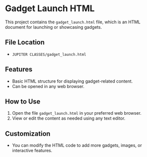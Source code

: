 # Gadget Launch HTML

This project contains the `gadget_launch.html` file, which is an HTML document for launching or showcasing gadgets. 

## File Location
- `JUPITER CLASSES/gadget_launch.html`

## Features
- Basic HTML structure for displaying gadget-related content.
- Can be opened in any web browser.

## How to Use
1. Open the file `gadget_launch.html` in your preferred web browser.
2. View or edit the content as needed using any text editor.

## Customization
- You can modify the HTML code to add more gadgets, images, or interactive features.



